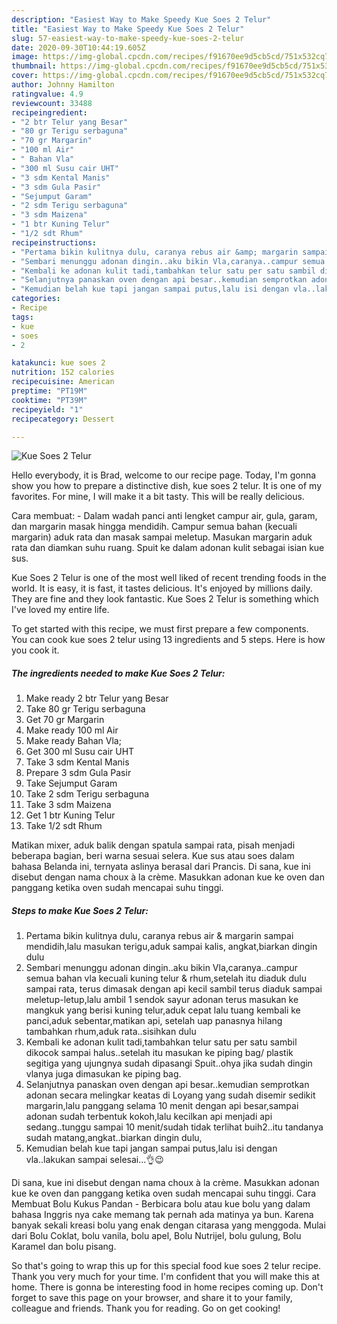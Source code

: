 ```yaml
---
description: "Easiest Way to Make Speedy Kue Soes 2 Telur"
title: "Easiest Way to Make Speedy Kue Soes 2 Telur"
slug: 57-easiest-way-to-make-speedy-kue-soes-2-telur
date: 2020-09-30T10:44:19.605Z
image: https://img-global.cpcdn.com/recipes/f91670ee9d5cb5cd/751x532cq70/kue-soes-2-telur-foto-resep-utama.jpg
thumbnail: https://img-global.cpcdn.com/recipes/f91670ee9d5cb5cd/751x532cq70/kue-soes-2-telur-foto-resep-utama.jpg
cover: https://img-global.cpcdn.com/recipes/f91670ee9d5cb5cd/751x532cq70/kue-soes-2-telur-foto-resep-utama.jpg
author: Johnny Hamilton
ratingvalue: 4.9
reviewcount: 33488
recipeingredient:
- "2 btr Telur yang Besar"
- "80 gr Terigu serbaguna"
- "70 gr Margarin"
- "100 ml Air"
- " Bahan Vla"
- "300 ml Susu cair UHT"
- "3 sdm Kental Manis"
- "3 sdm Gula Pasir"
- "Sejumput Garam"
- "2 sdm Terigu serbaguna"
- "3 sdm Maizena"
- "1 btr Kuning Telur"
- "1/2 sdt Rhum"
recipeinstructions:
- "Pertama bikin kulitnya dulu, caranya rebus air &amp; margarin sampai mendidih,lalu masukan terigu,aduk sampai kalis, angkat,biarkan dingin dulu"
- "Sembari menunggu adonan dingin..aku bikin Vla,caranya..campur semua bahan vla kecuali kuning telur &amp; rhum,setelah itu diaduk dulu sampai rata, terus dimasak dengan api kecil sambil terus diaduk sampai meletup-letup,lalu ambil 1 sendok sayur adonan terus masukan ke mangkuk yang berisi kuning telur,aduk cepat lalu tuang kembali ke panci,aduk sebentar,matikan api, setelah uap panasnya hilang tambahkan rhum,aduk rata..sisihkan dulu"
- "Kembali ke adonan kulit tadi,tambahkan telur satu per satu sambil dikocok sampai halus..setelah itu masukan ke piping bag/ plastik segitiga yang ujungnya sudah dipasangi Spuit..ohya jika sudah dingin vlanya juga dimasukan ke piping bag."
- "Selanjutnya panaskan oven dengan api besar..kemudian semprotkan adonan secara melingkar keatas di Loyang yang sudah disemir sedikit margarin,lalu panggang selama 10 menit dengan api besar,sampai adonan sudah terbentuk kokoh,lalu kecilkan api menjadi api sedang..tunggu sampai 10 menit/sudah tidak terlihat buih2..itu tandanya sudah matang,angkat..biarkan dingin dulu,"
- "Kemudian belah kue tapi jangan sampai putus,lalu isi dengan vla..lakukan sampai selesai...👌😉"
categories:
- Recipe
tags:
- kue
- soes
- 2

katakunci: kue soes 2 
nutrition: 152 calories
recipecuisine: American
preptime: "PT19M"
cooktime: "PT39M"
recipeyield: "1"
recipecategory: Dessert

---
```



![Kue Soes 2 Telur](https://img-global.cpcdn.com/recipes/f91670ee9d5cb5cd/751x532cq70/kue-soes-2-telur-foto-resep-utama.jpg)

Hello everybody, it is Brad, welcome to our recipe page. Today, I'm gonna show you how to prepare a distinctive dish, kue soes 2 telur. It is one of my favorites. For mine, I will make it a bit tasty. This will be really delicious.

Cara membuat: - Dalam wadah panci anti lengket campur air, gula, garam, dan margarin masak hingga mendidih. Campur semua bahan (kecuali margarin) aduk rata dan masak sampai meletup. Masukan margarin aduk rata dan diamkan suhu ruang. Spuit ke dalam adonan kulit sebagai isian kue sus.

Kue Soes 2 Telur is one of the most well liked of recent trending foods in the world. It is easy, it is fast, it tastes delicious. It's enjoyed by millions daily. They are fine and they look fantastic. Kue Soes 2 Telur is something which I've loved my entire life.


To get started with this recipe, we must first prepare a few components. You can cook kue soes 2 telur using 13 ingredients and 5 steps. Here is how you cook it.

<!--inarticleads1-->

##### The ingredients needed to make Kue Soes 2 Telur:

1. Make ready 2 btr Telur yang Besar
1. Take 80 gr Terigu serbaguna
1. Get 70 gr Margarin
1. Make ready 100 ml Air
1. Make ready  Bahan Vla;
1. Get 300 ml Susu cair UHT
1. Take 3 sdm Kental Manis
1. Prepare 3 sdm Gula Pasir
1. Take Sejumput Garam
1. Take 2 sdm Terigu serbaguna
1. Take 3 sdm Maizena
1. Get 1 btr Kuning Telur
1. Take 1/2 sdt Rhum


Matikan mixer, aduk balik dengan spatula sampai rata, pisah menjadi beberapa bagian, beri warna sesuai selera. Kue sus atau soes dalam bahasa Belanda ini, ternyata aslinya berasal dari Prancis. Di sana, kue ini disebut dengan nama choux à la crème. Masukkan adonan kue ke oven dan panggang ketika oven sudah mencapai suhu tinggi. 

<!--inarticleads2-->

##### Steps to make Kue Soes 2 Telur:

1. Pertama bikin kulitnya dulu, caranya rebus air &amp; margarin sampai mendidih,lalu masukan terigu,aduk sampai kalis, angkat,biarkan dingin dulu
1. Sembari menunggu adonan dingin..aku bikin Vla,caranya..campur semua bahan vla kecuali kuning telur &amp; rhum,setelah itu diaduk dulu sampai rata, terus dimasak dengan api kecil sambil terus diaduk sampai meletup-letup,lalu ambil 1 sendok sayur adonan terus masukan ke mangkuk yang berisi kuning telur,aduk cepat lalu tuang kembali ke panci,aduk sebentar,matikan api, setelah uap panasnya hilang tambahkan rhum,aduk rata..sisihkan dulu
1. Kembali ke adonan kulit tadi,tambahkan telur satu per satu sambil dikocok sampai halus..setelah itu masukan ke piping bag/ plastik segitiga yang ujungnya sudah dipasangi Spuit..ohya jika sudah dingin vlanya juga dimasukan ke piping bag.
1. Selanjutnya panaskan oven dengan api besar..kemudian semprotkan adonan secara melingkar keatas di Loyang yang sudah disemir sedikit margarin,lalu panggang selama 10 menit dengan api besar,sampai adonan sudah terbentuk kokoh,lalu kecilkan api menjadi api sedang..tunggu sampai 10 menit/sudah tidak terlihat buih2..itu tandanya sudah matang,angkat..biarkan dingin dulu,
1. Kemudian belah kue tapi jangan sampai putus,lalu isi dengan vla..lakukan sampai selesai...👌😉


Di sana, kue ini disebut dengan nama choux à la crème. Masukkan adonan kue ke oven dan panggang ketika oven sudah mencapai suhu tinggi. Cara Membuat Bolu Kukus Pandan - Berbicara bolu atau kue bolu yang dalam bahasa Inggris nya cake memang tak pernah ada matinya ya bun. Karena banyak sekali kreasi bolu yang enak dengan citarasa yang menggoda. Mulai dari Bolu Coklat, bolu vanila, bolu apel, Bolu Nutrijel, bolu gulung, Bolu Karamel dan bolu pisang. 

So that's going to wrap this up for this special food kue soes 2 telur recipe. Thank you very much for your time. I'm confident that you will make this at home. There is gonna be interesting food in home recipes coming up. Don't forget to save this page on your browser, and share it to your family, colleague and friends. Thank you for reading. Go on get cooking!
